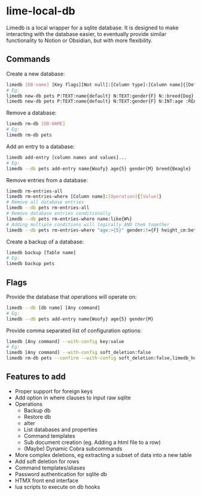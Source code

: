 # lime-local-db

Limedb is a local wrapper for a sqlite database. It is designed to make interacting
with the database easier, to eventually provide similar functionality to Notion or Obsidian,
but with more flexibility.


## Commands


Create a new database:
```sh
limedb [DB-name] [Key flags][Not null]:[Column type]:[Column name]{[Default value]}
# Eg:
limedb new-db pets P:TEXT:name{default} N:TEXT:gender{F} N::breed{Dog}
limedb new-db pets P:TEXT:name{default} N:TEXT:gender{F} N:INT:age :REAL:height_cm
```

Remove a database:
```sh
limedb rm-db [DB-NAME]
# Eg:
limedb rm-db pets
```

Add an entry to a database:
```sh
limedb add-entry [column names and values]...
# Eg:
limedb --db pets add-entry name{Woofy} age{5} gender{M} breed{Beagle}
```

Remove entries from a database:
```sh
limedb rm-entries-all
limedb rm-entries-where [Column name]:[Operation]{[Value]}
# Remove all database entries
limedb --db pets rm-entries-all
# Remove database entries conditionally
limedb --db pets rm-entries-where name:like{W%}
# Adding multiple conditions will logically AND them together
limedb --db pets rm-entries-where "age:>{5}" gender:!={F} height_cm:between{10:30} name:null
```

Create a backup of a database:
```sh
limedb backup [Table name]
# Eg:
limedb backup pets
```


## Flags

Provide the database that operations will operate on:
```sh
limedb --db [db name] [Any command]
# Eg:
limedb --db pets add-entry name{Woofy} age{5} gender{M}
```

Provide comma separated list of configuration options:
```sh
limedb [Any command] --with-config key:value
# Eg:
limedb [Any command] --with-config soft_deletion:false
limedb rm-db pets --confirm --with-config soft_deletion:false,limedb_home:/etc/limedb/
```

## Features to add
- Proper support for foreign keys
- Add option in where clauses to input raw sqlite
- Operations
    - Backup db
    - Restore db
    - alter
    - List databases and properties
    - Command templates
    - Sub document creation (eg. Adding a html file to a row)
    - (Maybe) Dynamic Cobra subcommands
- More complex deletions, eg extracting a subset of data into a new table
- Add soft deletion for rows
- Command templates/aliases
- Password authentication for sqlite db
- HTMX front end interface
- lua scripts to execute on db hooks
